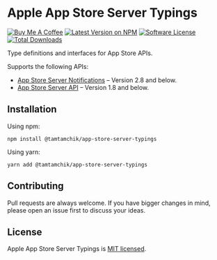 # Apple App Store Server Typings

[![Buy Me A Coffee][ico-coffee]][link-coffee]
[![Latest Version on NPM][ico-version]][link-npm]
[![Software License][ico-license]](./LICENSE)
[![Total Downloads][ico-downloads]][link-downloads]

Type definitions and interfaces for App Store APIs.

Supports the following APIs:

- [App Store Server Notifications](https://developer.apple.com/documentation/appstoreservernotifications) – Version 2.8 and below.
- [App Store Server API](https://developer.apple.com/documentation/appstoreserverapi) – Version 1.8 and below.

## Installation

Using npm:

```shell
npm install @tamtamchik/app-store-server-typings
```

Using yarn:

```shell
yarn add @tamtamchik/app-store-server-typings
```

## Contributing

Pull requests are always welcome. If you have bigger changes in mind, please open an issue first to discuss your ideas.

## License

Apple App Store Server Typings is [MIT licensed](./LICENSE).

[ico-coffee]: https://img.shields.io/badge/Buy%20Me%20A-Coffee-%236F4E37.svg?style=flat-square
[ico-version]: https://img.shields.io/npm/v/@tamtamchik/app-store-server-typings.svg?style=flat-square
[ico-license]: https://img.shields.io/npm/l/@tamtamchik/app-store-server-typings.svg?style=flat-square
[ico-downloads]: https://img.shields.io/npm/dt/@tamtamchik/app-store-server-typings.svg?style=flat-square

[link-coffee]: https://www.buymeacoffee.com/tamtamchik
[link-npm]: https://www.npmjs.com/package/@tamtamchik/app-store-server-typings
[link-downloads]: https://www.npmjs.com/package/@tamtamchik/app-store-server-typings
